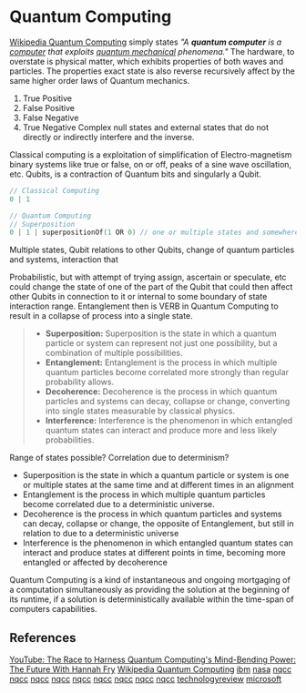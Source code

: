 # Quantum Computing


[Wikipedia Quantum Computing](https://en.wikipedia.org/wiki/Quantum_computing) simply states *"A **quantum computer** is a [computer](https://en.wikipedia.org/wiki/Computer "Computer") that exploits [quantum mechanical](https://en.wikipedia.org/wiki/Quantum_mechanical "Quantum mechanical") phenomena."* The hardware, to overstate is physical matter, which exhibits properties of both waves and particles. The properties exact state is also reverse recursively affect by the same higher order laws of Quantum mechanics.

1. True Positive
2. False Positive
3. False Negative
4. True Negative
Complex null states and external states that do not directly or indirectly interfere and the inverse.  

Classical computing is a exploitation of simplification of Electro-magnetism binary systems like true or false, on or off, peaks  of a sine wave oscillation, etc.  Qubits, is a contraction of Quantum bits and singularly a Qubit.
```c
// Classical Computing
0 | 1

// Quantum Computing
// Superposition
0 | 1 | superpositionOf(1 OR 0) // one or multiple states and somewhere inbetween and interference of collapsing of Shrodinger's cat observation as a result 
```


Multiple states, Qubit relations to other Qubits, change of quantum particles and systems, interaction that 

Probabilistic, but with attempt of trying assign, ascertain or speculate, etc could change the state of one of the part of the Qubit that could then affect other Qubits in connection to it or internal to some boundary of state interaction range. Entanglement then is VERB in Quantum Computing to result in a collapse of process into a single state.

> - **Superposition:** Superposition is the state in which a quantum particle or system can represent not just one possibility, but a combination of multiple possibilities.
> - **Entanglement:** Entanglement is the process in which multiple quantum particles become correlated more strongly than regular probability allows.
> - **Decoherence:** Decoherence is the process in which quantum particles and systems can decay, collapse or change, converting into single states measurable by classical physics.
> - **Interference:** Interference is the phenomenon in which entangled quantum states can interact and produce more and less likely probabilities.

Range of states possible?
Correlation due to determinism?

- Superposition is the state in which a quantum particle or system is one or multiple states at the same time and at different times in an alignment
- Entanglement is the process in which multiple quantum particles become correlated due to a deterministic universe.
- Decoherence is the process in which quantum particles and systems can decay, collapse or change, the opposite of Entanglement, but still in relation to due to a deterministic universe
- Interference is the phenomenon in which entangled quantum states can interact and produce states at different points in time, becoming more entangled or affected by decoherence 

Quantum Computing is a kind of instantaneous and ongoing mortgaging of a computation simultaneously as providing the solution at the beginning of its runtime, if a solution is deterministically available within the time-span of computers capabilities. 
## References

[YouTube: The Race to Harness Quantum Computing's Mind-Bending Power: The Future With Hannah Fry](https://www.youtube.com/watch?v=1_gJp2uAjO0)
[Wikipedia Quantum Computing](https://en.wikipedia.org/wiki/Quantum_computing)
[ibm](https://www.ibm.com/think/topics/quantum-computing)
[nasa](https://www.nasa.gov/technology/computing/what-is-quantum-computing)
[nqcc](https://www.nqcc.ac.uk/resources/other-resources/)
[nqcc](https://www.nqcc.ac.uk/technology-and-research/our-research/)
[nqcc](https://www.nqcc.ac.uk/infrastructure/quantum-software-lab/)
[nqcc](https://www.nqcc.ac.uk/engage/quantum-readiness/)
[nqcc](https://www.nqcc.ac.uk/resources/what-is-quantum-computing/)
[nqcc](https://www.nqcc.ac.uk/learn/professional-development/)
[nqcc](https://www.nqcc.ac.uk/resources/videos/)
[nqcc](https://www.nqcc.ac.uk/resources/blogs/)
[nqcc](https://www.nqcc.ac.uk/resources/articles/)
[technologyreview](https://www.technologyreview.com/2019/01/29/66141/what-is-quantum-computing)
[microsoft](https://learn.microsoft.com/en-us/azure/quantum/overview-understanding-quantum-computing)



